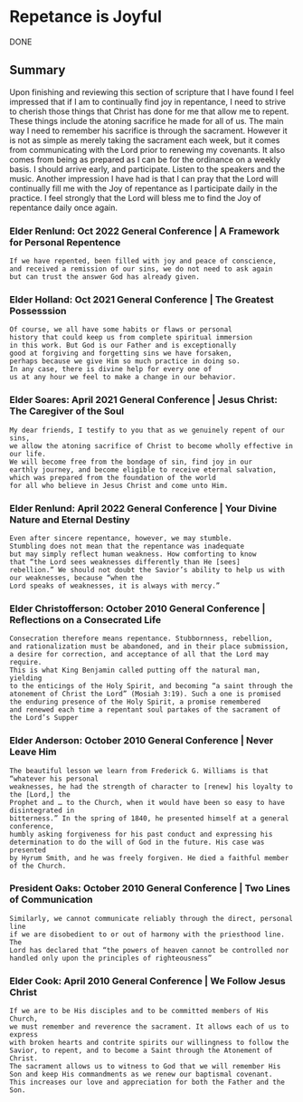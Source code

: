 # Repetance is Joyful

DONE
## Summary

Upon finishing and reviewing this section of scripture that I have found
I feel impressed that if I am to continually find joy in repentance, I need to 
strive to cherish those things that Christ has done for me that allow me to repent.
These things include the atoning sacrifice he made for all of us. The main way I need to
remember his sacrifice is through the sacrament. However it is not as simple as 
merely taking the sacrament each week, but it comes from communicating with 
the Lord prior to renewing my covenants. It also comes from being as prepared 
as I can be for the ordinance on a weekly basis. I should arrive early, and 
participate. Listen to the speakers and the music. Another impression I have
had is that I can pray that the Lord will continually fill me with the Joy of repentance
as I participate daily in the practice. I feel strongly that the Lord will bless me to find
the Joy of repentance daily once again. 

### Elder Renlund: Oct 2022 General Conference | A Framework for Personal Repentence
```
If we have repented, been filled with joy and peace of conscience, 
and received a remission of our sins, we do not need to ask again
but can trust the answer God has already given.
```


### Elder Holland: Oct 2021 General Conference | The Greatest Possesssion
```
Of course, we all have some habits or flaws or personal
history that could keep us from complete spiritual immersion
in this work. But God is our Father and is exceptionally 
good at forgiving and forgetting sins we have forsaken, 
perhaps because we give Him so much practice in doing so. 
In any case, there is divine help for every one of 
us at any hour we feel to make a change in our behavior. 
```


### Elder Soares: April 2021 General Conference | Jesus Christ: The Caregiver of the Soul
```
My dear friends, I testify to you that as we genuinely repent of our sins,
we allow the atoning sacrifice of Christ to become wholly effective in our life.
We will become free from the bondage of sin, find joy in our
earthly journey, and become eligible to receive eternal salvation,
which was prepared from the foundation of the world 
for all who believe in Jesus Christ and come unto Him.
```


### Elder Renlund: April 2022 General Conference | Your Divine Nature and Eternal Destiny
```
Even after sincere repentance, however, we may stumble.
Stumbling does not mean that the repentance was inadequate 
but may simply reflect human weakness. How comforting to know 
that “the Lord sees weaknesses differently than He [sees] 
rebellion.” We should not doubt the Savior’s ability to help us with our weaknesses, because “when the 
Lord speaks of weaknesses, it is always with mercy.”
```

### Elder Christofferson: October 2010 General Conference | Reflections on a Consecrated Life
```
Consecration therefore means repentance. Stubbornness, rebellion,
and rationalization must be abandoned, and in their place submission,
a desire for correction, and acceptance of all that the Lord may require. 
This is what King Benjamin called putting off the natural man, yielding
to the enticings of the Holy Spirit, and becoming “a saint through the
atonement of Christ the Lord” (Mosiah 3:19). Such a one is promised
the enduring presence of the Holy Spirit, a promise remembered 
and renewed each time a repentant soul partakes of the sacrament of the Lord’s Supper
```

### Elder Anderson: October 2010 General Conference | Never Leave Him
```
The beautiful lesson we learn from Frederick G. Williams is that “whatever his personal
weaknesses, he had the strength of character to [renew] his loyalty to the [Lord,] the
Prophet and … to the Church, when it would have been so easy to have disintegrated in 
bitterness.” In the spring of 1840, he presented himself at a general conference,
humbly asking forgiveness for his past conduct and expressing his determination to do the will of God in the future. His case was presented 
by Hyrum Smith, and he was freely forgiven. He died a faithful member of the Church.
```

### President Oaks: October 2010 General Conference | Two Lines of Communication
```
Similarly, we cannot communicate reliably through the direct, personal line
if we are disobedient to or out of harmony with the priesthood line. The 
Lord has declared that “the powers of heaven cannot be controlled nor handled only upon the principles of righteousness”
```

### Elder Cook: April 2010 General Conference | We Follow Jesus Christ
```
If we are to be His disciples and to be committed members of His Church,
we must remember and reverence the sacrament. It allows each of us to express
with broken hearts and contrite spirits our willingness to follow the
Savior, to repent, and to become a Saint through the Atonement of Christ.
The sacrament allows us to witness to God that we will remember His
Son and keep His commandments as we renew our baptismal covenant.
This increases our love and appreciation for both the Father and the Son.
```

